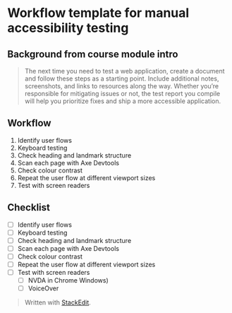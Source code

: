 # Workflow template for manual accessibility testing 

## Background from course module intro
> The next time you need to test a web application, create a document and follow these steps as a starting point. Include additional notes, screenshots, and links to resources along the way.
>Whether you’re responsible for mitigating issues or not, the test report you compile will help you prioritize fixes and ship a more accessible application.

## Workflow
1. Identify user flows
2. Keyboard testing
3. Check heading and landmark structure
4. Scan each page with Axe Devtools
5. Check colour contrast
6. Repeat the user flow at different viewport sizes
7. Test with screen readers

## Checklist

- [ ] Identify user flows
- [ ] Keyboard testing
- [ ] Check heading and landmark structure
- [ ] Scan each page with Axe Devtools
- [ ] Check colour contrast
- [ ] Repeat the user flow at different viewport sizes
- [ ] Test with screen readers
	- [ ] NVDA in Chrome Windows)
	- [ ] VoiceOver 

> Written with [StackEdit](https://stackedit.io/).
<!--stackedit_data:
eyJoaXN0b3J5IjpbMTE1ODk1NTkzXX0=
-->